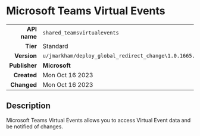 # Microsoft Teams Virtual Events
| | |
|-:|-|
|**API name**|`shared_teamsvirtualevents`|
|**Tier**|Standard|
|**Version**|`u/jmarkham/deploy_global_redirect_change\1.0.1665.3479`|
|**Publisher**|**Microsoft**|
|**Created**|Mon Oct 16 2023|
|**Changed**|Mon Oct 16 2023|

## Description
Microsoft Teams Virtual Events allows you to access Virtual Event data and be notified of changes.
